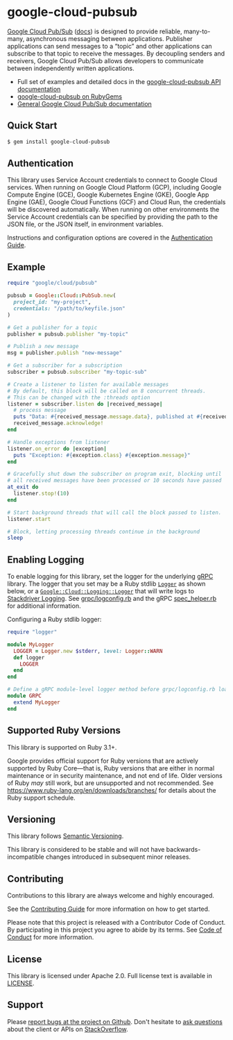 # google-cloud-pubsub

[Google Cloud Pub/Sub](https://cloud.google.com/pubsub/) ([docs](https://cloud.google.com/pubsub/docs/reference/rest/)) is designed to provide reliable, many-to-many, asynchronous messaging between applications. Publisher applications can send messages to a “topic” and other applications can subscribe to that topic to receive the messages. By decoupling senders and receivers, Google Cloud Pub/Sub allows developers to communicate between independently written applications.

- Full set of examples and detailed docs in the [google-cloud-pubsub API documentation](https://googleapis.dev/ruby/google-cloud-pubsub/latest)
- [google-cloud-pubsub on RubyGems](https://rubygems.org/gems/google-cloud-pubsub)
- [General Google Cloud Pub/Sub documentation](https://cloud.google.com/pubsub/docs)

## Quick Start

```sh
$ gem install google-cloud-pubsub
```

## Authentication

This library uses Service Account credentials to connect to Google Cloud services. When running on Google Cloud Platform (GCP), including Google Compute Engine (GCE), Google Kubernetes Engine (GKE), Google App Engine (GAE), Google Cloud Functions (GCF) and Cloud Run, the credentials will be discovered automatically. When running on other environments the Service Account credentials can be specified by providing the path to the JSON file, or the JSON itself, in environment variables.

Instructions and configuration options are covered in the [Authentication Guide](https://googleapis.dev/ruby/google-cloud-pubsub/latest/file.AUTHENTICATION.html).

## Example

```ruby
require "google/cloud/pubsub"

pubsub = Google::Cloud::PubSub.new(
  project_id: "my-project",
  credentials: "/path/to/keyfile.json"
)

# Get a publisher for a topic
publisher = pubsub.publisher "my-topic"

# Publish a new message
msg = publisher.publish "new-message"

# Get a subscriber for a subscription
subscriber = pubsub.subscriber "my-topic-sub"

# Create a listener to listen for available messages
# By default, this block will be called on 8 concurrent threads.
# This can be changed with the :threads option
listener = subscriber.listen do |received_message|
  # process message
  puts "Data: #{received_message.message.data}, published at #{received_message.message.published_at}"
  received_message.acknowledge!
end

# Handle exceptions from listener
listener.on_error do |exception|
  puts "Exception: #{exception.class} #{exception.message}"
end

# Gracefully shut down the subscriber on program exit, blocking until
# all received messages have been processed or 10 seconds have passed
at_exit do
  listener.stop!(10)
end

# Start background threads that will call the block passed to listen.
listener.start

# Block, letting processing threads continue in the background
sleep
```


## Enabling Logging

To enable logging for this library, set the logger for the underlying [gRPC](https://github.com/grpc/grpc/tree/master/src/ruby) library. The logger that you set may be a Ruby stdlib [`Logger`](https://ruby-doc.org/current/stdlibs/logger/Logger.html) as shown below, or a [`Google::Cloud::Logging::Logger`](https://googleapis.dev/ruby/google-cloud-logging/latest) that will write logs to [Stackdriver Logging](https://cloud.google.com/logging/). See [grpc/logconfig.rb](https://github.com/grpc/grpc/blob/master/src/ruby/lib/grpc/logconfig.rb) and the gRPC [spec_helper.rb](https://github.com/grpc/grpc/blob/master/src/ruby/spec/spec_helper.rb) for additional information.

Configuring a Ruby stdlib logger:

```ruby
require "logger"

module MyLogger
  LOGGER = Logger.new $stderr, level: Logger::WARN
  def logger
    LOGGER
  end
end

# Define a gRPC module-level logger method before grpc/logconfig.rb loads.
module GRPC
  extend MyLogger
end
```

## Supported Ruby Versions

This library is supported on Ruby 3.1+.

Google provides official support for Ruby versions that are actively supported
by Ruby Core—that is, Ruby versions that are either in normal maintenance or in
security maintenance, and not end of life. Older versions of Ruby _may_ still
work, but are unsupported and not recommended. See
https://www.ruby-lang.org/en/downloads/branches/ for details about the Ruby
support schedule.

## Versioning

This library follows [Semantic Versioning](http://semver.org/).

This library is considered to be stable and will not have backwards-incompatible changes introduced in subsequent minor releases.

## Contributing

Contributions to this library are always welcome and highly encouraged.

See the [Contributing
Guide](https://googleapis.dev/ruby/google-cloud-pubsub/latest/file.CONTRIBUTING.html)
for more information on how to get started.

Please note that this project is released with a Contributor Code of Conduct. By
participating in this project you agree to abide by its terms. See [Code of
Conduct](https://googleapis.dev/ruby/google-cloud-pubsub/latest/file.CODE_OF_CONDUCT.html)
for more information.

## License

This library is licensed under Apache 2.0. Full license text is available in
[LICENSE](https://googleapis.dev/ruby/google-cloud-pubsub/latest/file.LICENSE.html).

## Support

Please [report bugs at the project on
Github](https://github.com/googleapis/google-cloud-ruby/issues). Don't
hesitate to [ask
questions](http://stackoverflow.com/questions/tagged/google-cloud-platform+ruby)
about the client or APIs on [StackOverflow](http://stackoverflow.com).
